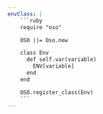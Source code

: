 ```yaml
---
envClass: |
    ```ruby
    require "oso"

    OSO ||= Oso.new

    class Env
      def self.var(variable)
        ENV[variable]
      end
    end

    OSO.register_class(Env)
    ```
---
```

